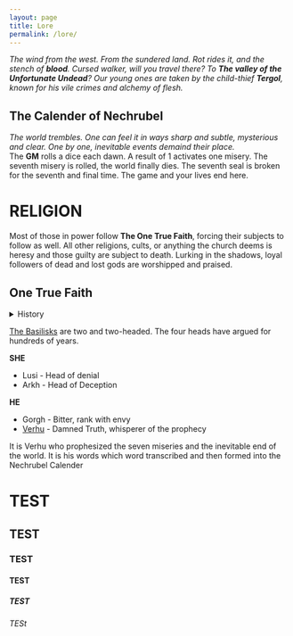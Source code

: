 ```yaml
---
layout: page
title: Lore
permalink: /lore/
---
```


*The wind from the west. From the sundered land. Rot rides it, and the stench of **blood**. Cursed walker, will you travel there? To **The valley of the Unfortunate Undead**? Our young ones are taken by the child-thief **Tergol**, known for his vile crimes and alchemy of flesh.*


## The Calender of Nechrubel
*The world trembles. One can feel it in ways sharp and subtle, mysterious and clear. One by one, inevitable events demaind their place.*<br>
The **GM** rolls a dice each dawn. A result of 1 activates one misery. The seventh misery is rolled, the world finally dies. The seventh seal is broken for the seventh and final time. The game and your lives end here.

# RELIGION

Most of those in power follow **The One True Faith**, forcing their subjects to follow as well. All other religions, cults, or anything the church deems is heresy and those guilty are subject to death. Lurking in the shadows, loyal followers of dead and lost gods are worshipped and praised.

## One True Faith

<details markdown=1><summary>History</summary>
In the year 565 **Anuk Schleger**, a monk of the Creton Order, encountered the basilisk **Verhu** and set down his whispered prophecies. These lost texts became known as the *Nameless Scriptures*. 300 years later, while working on a new cathedral, *The Two-Headed Basilisks*, an orthodox branch of the Creton Order uncovered Schleger's tomb and with it the Scriptures. Since then all events described within have come to pass. The prophecies are absolutely, factually true and have, thus, supplanted all other Scripture.
</details>

 
<ins>The Basilisks</ins> are two and two-headed. The four heads have argued for hundreds of years.

**SHE** 
  - Lusi - Head of denial
  - Arkh - Head of Deception
 
**HE**
  - Gorgh - Bitter, rank with envy
  - <ins>Verhu</ins> - Damned Truth, whisperer of the prophecy 

It is Verhu who prophesized the seven miseries and the inevitable end of the world. It is his words which word transcribed and then formed into the Nechrubel Calender

# TEST
## TEST
### TEST
#### TEST
##### TEST
###### TESt


